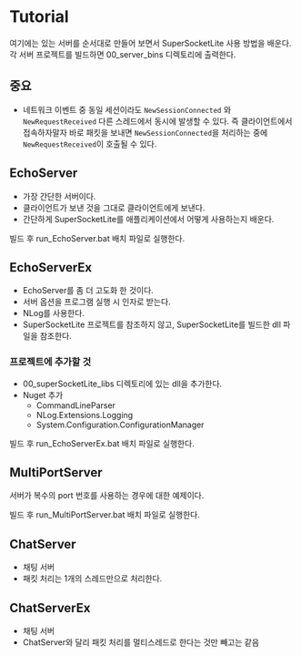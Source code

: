 # Tutorial
여기에는 있는 서버를 순서대로 만들어 보면서 SuperSocketLite 사용 방법을 배운다.  
각 서버 프로젝트를 빌드하면 00_server_bins 디렉토리에 출력한다.  
    
  
## 중요
- 네트워크 이벤트 중 동일 세션이라도 `NewSessionConnected` 와 `NewRequestReceived` 다른 스레드에서 동시에 발생할 수 있다. 즉 클라이언트에서 접속하자말자 바로 패킷을 보내면 `NewSessionConnected`을 처리하는 중에 `NewRequestReceived`이 호출될 수 있다.
  
  
  
## EchoServer
- 가장 간단한 서버이다.
- 클라이언트가 보낸 것을 그대로 클라이언트에게 보낸다.
- 간단하게 SuperSocketLite를 애플리케이션에서 어떻게 사용하는지 배운다.  
  
빌드 후 run_EchoServer.bat 배치 파일로 실행한다.
    
  
  
## EchoServerEx
- EchoServer를 좀 더 고도화 한 것이다.
- 서버 옵션을 프로그램 실행 시 인자로 받는다.
- NLog를 사용한다.
- SuperSocketLite 프로젝트를 참조하지 않고, SuperSocketLite를 빌드한 dll 파일을 참조한다.
  
### 프로젝트에 추가할 것 
- 00_superSocketLite_libs 디렉토리에 있는 dll을 추가한다.
- Nuget 추가 
    - CommandLineParser
	- NLog.Extensions.Logging
	- System.Configuration.ConfigurationManager
  
빌드 후 run_EchoServerEx.bat 배치 파일로 실행한다. 
  
  
  
## MultiPortServer  
서버가 복수의 port 번호를 사용하는 경우에 대한 예제이다.  
  
빌드 후 run_MultiPortServer.bat 배치 파일로 실행한다. 
  
  
## ChatServer
- 채팅 서버
- 패킷 처리는 1개의 스레드만으로 처리한다.
  
  
## ChatServerEx  
- 채팅 서버
- ChatServer와 달리 패킷 처리를 멀티스레드로 한다는 것만 빼고는 같음